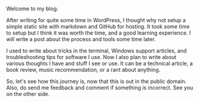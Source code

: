 <!-- 
.. title: init
.. slug: init
.. date: 2016-05-15 18:33:36 UTC+05:30
.. tags: first, init, start, beginning
.. category: personal
.. link: 
.. description: Welcome y'all to my humble abode on the interwebz.
.. type: text
-->

Welcome to my blog.

After writing for quite some time in WordPress, I thought why not setup a simple static site with markdown and GitHub for hosting. It took some time to setup but <!-- TEASER_END --> I think it was worth the time, and a good learning experience. I will write a post about the process and tools some time later.

I used to write about tricks in the terminal, Windows support articles, and troubleshooting tips for software I use. Now I also plan to write about various thoughts I have and stuff I see or use. It can be a technical article, a book review, music recommendation, or a rant about anything.

So, let's see how this journey is, now that this is out in the public domain. Also, do send me feedback and comment if something is incorrect. See you on the other side.